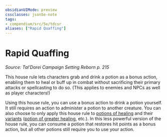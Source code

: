 ```yaml
---
obsidianUIMode: preview
cssclasses: json5e-note
tags:
- compendium/src/5e/tdcsr
aliases: ["Rapid Quaffing"]
---
```

# Rapid Quaffing
*Source: Tal'Dorei Campaign Setting Reborn p. 215* 

This house rule lets characters grab and drink a potion as a bonus action, enabling them to heal or buff up in combat without sacrificing their primary attacks or spellcasting to do so. (This applies to enemies and NPCs as well as player characters!)

Using this house rule, you can use a bonus action to drink a potion yourself. It still requires an action to administer a potion to another creature. You can also choose to only apply this house rule to [potions of healing](2-Mechanics/CLI/items/potion-of-healing.md) and their [variants](2-Mechanics/CLI/items/potion-of-healing-gv-dmg.md) ([potion of greater healing](2-Mechanics/CLI/items/potion-of-greater-healing.md), etc.). In this less powerful version of the house rule, you can consume a potion that restores hit points as a bonus action, but all other potions still require you to use your action.